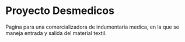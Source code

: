 # Proyecto Desmedicos
Pagina para una comercializadora de indumentaria medica, en la que se maneja entrada y salida del material textil.
